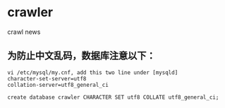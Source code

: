 # crawler
crawl news

## 为防止中文乱码，数据库注意以下：
```
vi /etc/mysql/my.cnf, add this two line under [mysqld]
character-set-server=utf8
collation-server=utf8_general_ci
```

```
create database crawler CHARACTER SET utf8 COLLATE utf8_general_ci;
```
